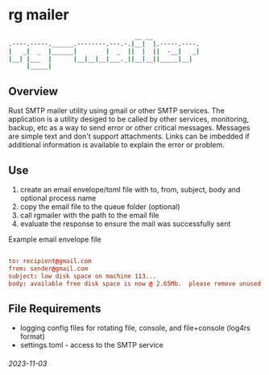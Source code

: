 # rg mailer

```bash
                                   __ __             
.----.-----.______.--------.---.-.|__|  |.-----.----.
|   _|  _  |______|        |  _  ||  |  ||  -__|   _|
|__| |___  |      |__|__|__|___._||__|__||_____|__|  
     |_____|                                         
```

## Overview

Rust SMTP mailer utility using gmail or other SMTP services.  The application is a utility desiged 
to be called by other services, monitoring, backup, etc as a way to send error or other critical 
messages.  Messages are simple text and don't support attachments.  Links can be imbedded if additional
information is available to explain the error or problem.

## Use

1. create an email envelope/toml file with to, from, subject, body and optional process name
2. copy the email file to the queue folder (optional)
3. call rgmailer with the path to the email file
4. evaluate the response to ensure the mail was successfully sent

Example email envelope file

```toml

to: recipient@gmail.com
from: sender@gmail.com
subject: low disk space on machine 113...
body: available free disk space is now @ 2.65Mb.  please remove unused files as soon as possible.

```

## File Requirements

* logging config files for rotating file, console, and file+console (log4rs format)
* settings.toml - access to the SMTP service


###### 2023-11-03
